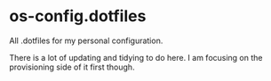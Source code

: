# os-config.dotfiles
All .dotfiles for my personal configuration.

There is a lot of updating and tidying to do here. I am focusing on the provisioning side of it first though.
